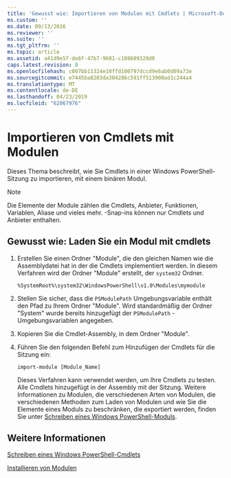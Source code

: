 ```yaml
---
title: 'Gewusst wie: Importieren von Modulen mit Cmdlets | Microsoft-Dokumentation'
ms.custom: ''
ms.date: 09/13/2016
ms.reviewer: ''
ms.suite: ''
ms.tgt_pltfrm: ''
ms.topic: article
ms.assetid: a41d9e5f-de6f-47b7-9601-c108609320d0
caps.latest.revision: 8
ms.openlocfilehash: c007bb11324e10ffd100797dccd9e6ab0d09a73e
ms.sourcegitcommit: e7445ba8203da304286c591ff513900ad1c244a4
ms.translationtype: MT
ms.contentlocale: de-DE
ms.lasthandoff: 04/23/2019
ms.locfileid: "62067976"
---
```

# <a name="how-to-import-cmdlets-using-modules"></a>Importieren von Cmdlets mit Modulen

Dieses Thema beschreibt, wie Sie Cmdlets in einer Windows PowerShell-Sitzung zu importieren, mit einem binären Modul.

> [!NOTE]
> Die Elemente der Module zählen die Cmdlets, Anbieter, Funktionen, Variablen, Aliase und vieles mehr. -Snap-ins können nur Cmdlets und Anbieter enthalten.

## <a name="how-to-load-cmdlets-using-a-module"></a>Gewusst wie: Laden Sie ein Modul mit cmdlets

1. Erstellen Sie einen Ordner "Module", die den gleichen Namen wie die Assemblydatei hat in der die Cmdlets implementiert werden. In diesem Verfahren wird der Ordner "Module" erstellt, der `system32` Ordner.

   `%SystemRoot%\system32\WindowsPowerShell\v1.0\Modules\mymodule`

2. Stellen Sie sicher, dass die `PSModulePath` Umgebungsvariable enthält den Pfad zu Ihrem Ordner "Module". Wird standardmäßig der Ordner "System" wurde bereits hinzugefügt der `PSModulePath` -Umgebungsvariablen angegeben.

3. Kopieren Sie die Cmdlet-Assembly, in dem Ordner "Module".

4. Führen Sie den folgenden Befehl zum Hinzufügen der Cmdlets für die Sitzung ein:

   `import-module [Module_Name]`

   Dieses Verfahren kann verwendet werden, um Ihre Cmdlets zu testen. Alle Cmdlets hinzugefügt in der Assembly mit der Sitzung. Weitere Informationen zu Modulen, die verschiedenen Arten von Modulen, die verschiedenen Methoden zum Laden von Modulen und wie Sie die Elemente eines Moduls zu beschränken, die exportiert werden, finden Sie unter [Schreiben eines Windows PowerShell-Moduls](../module/writing-a-windows-powershell-module.md).

## <a name="see-also"></a>Weitere Informationen

[Schreiben eines Windows PowerShell-Cmdlets](./writing-a-windows-powershell-cmdlet.md)

[Installieren von Modulen](../module/installing-a-powershell-module.md)